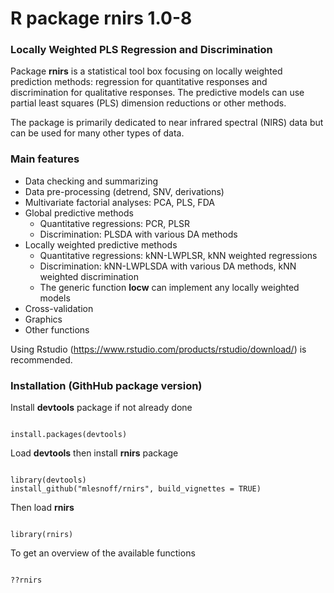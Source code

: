 # R package rnirs 1.0-8  
### Locally Weighted PLS Regression and Discrimination

Package **rnirs** is a statistical tool box focusing on locally weighted prediction methods: regression for quantitative responses and discrimination for qualitative responses. The predictive models can use partial least squares (PLS) dimension reductions or other methods.

The package is primarily dedicated to near infrared spectral (NIRS) data but can be used for many other types of data.

### Main features

* Data checking and summarizing
* Data pre-processing (detrend, SNV, derivations)
* Multivariate factorial analyses: PCA, PLS, FDA
* Global predictive methods
    - Quantitative regressions: PCR, PLSR
    - Discrimination: PLSDA with various DA methods
* Locally weighted predictive methods
    - Quantitative regressions: kNN-LWPLSR, kNN weighted regressions
    - Discrimination: kNN-LWPLSDA with various DA methods, kNN weighted discrimination
    - The generic function **locw** can implement any locally weighted models
* Cross-validation
* Graphics
* Other functions

Using Rstudio (https://www.rstudio.com/products/rstudio/download/) is recommended.


### Installation (GithHub package version)

Install **devtools** package if not already done

```{r}

install.packages(devtools)

```
Load **devtools** then install **rnirs** package

```{r}

library(devtools)
install_github("mlesnoff/rnirs", build_vignettes = TRUE)

```
Then load **rnirs**

```{r}

library(rnirs)

```

To get an overview of the available functions

```{r}

??rnirs

```






